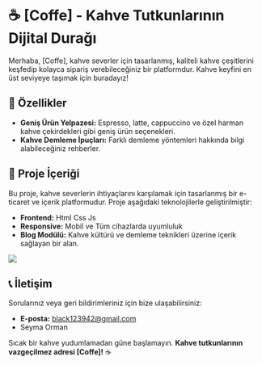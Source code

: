 # ☕ [Coffe] - Kahve Tutkunlarının Dijital Durağı  

Merhaba, [Coffe], kahve severler için tasarlanmış, kaliteli kahve çeşitlerini keşfedip kolayca sipariş verebileceğiniz bir platformdur. Kahve keyfini en üst seviyeye taşımak için buradayız!  

## 🚀 Özellikler  
- **Geniş Ürün Yelpazesi:** Espresso, latte, cappuccino ve özel harman kahve çekirdekleri gibi geniş ürün seçenekleri.  
- **Kahve Demleme İpuçları:** Farklı demleme yöntemleri hakkında bilgi alabileceğiniz rehberler.  

## 📂 Proje İçeriği  
Bu proje, kahve severlerin ihtiyaçlarını karşılamak için tasarlanmış bir e-ticaret ve içerik platformudur. Proje aşağıdaki teknolojilerle geliştirilmiştir:  

- **Frontend:** Html Css Js
- **Responsive:** Mobil ve Tüm cihazlarda uyumluluk
- **Blog Modülü:** Kahve kültürü ve demleme teknikleri üzerine içerik sağlayan bir alan. 

![](Restaurant.gif)

## 📞 İletişim  
Sorularınız veya geri bildirimleriniz için bize ulaşabilirsiniz:  
- **E-posta:** black123942@gmail.com 
- Seyma Orman

Sıcak bir kahve yudumlamadan güne başlamayın. **Kahve tutkunlarının vazgeçilmez adresi [Coffe]!** ☕  